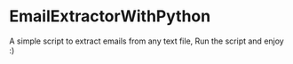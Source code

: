 # EmailExtractorWithPython
A simple script to extract emails from any text file, Run the script and enjoy :)
